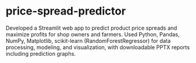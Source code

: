 # price-spread-predictor
Developed a Streamlit web app to predict product price spreads and maximize profits for shop owners and farmers. Used Python, Pandas, NumPy, Matplotlib, scikit-learn (RandomForestRegressor) for data processing, modeling, and visualization, with downloadable PPTX reports including prediction graphs.
